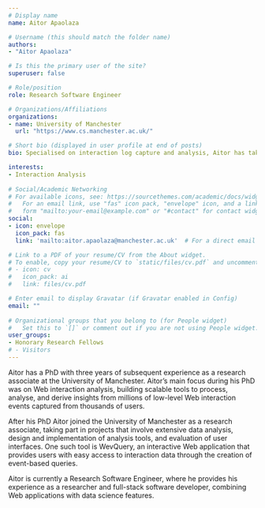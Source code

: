 ```yaml
---
# Display name
name: Aitor Apaolaza

# Username (this should match the folder name)
authors:
- "Aitor Apaolaza"

# Is this the primary user of the site?
superuser: false

# Role/position
role: Research Software Engineer

# Organizations/Affiliations
organizations:
- name: University of Manchester
  url: "https://www.cs.manchester.ac.uk/"

# Short bio (displayed in user profile at end of posts)
bio: Specialised on interaction log capture and analysis, Aitor has taken part in multiple projects involving lab study design, data analysis, and development of Web applications.

interests:
- Interaction Analysis
  
# Social/Academic Networking
# For available icons, see: https://sourcethemes.com/academic/docs/widgets/#icons
#   For an email link, use "fas" icon pack, "envelope" icon, and a link in the
#   form "mailto:your-email@example.com" or "#contact" for contact widget.
social:
- icon: envelope
  icon_pack: fas
  link: 'mailto:aitor.apaolaza@manchester.ac.uk'  # For a direct email link, use "mailto:test@example.org".

# Link to a PDF of your resume/CV from the About widget.
# To enable, copy your resume/CV to `static/files/cv.pdf` and uncomment the lines below.  
# - icon: cv
#   icon_pack: ai
#   link: files/cv.pdf

# Enter email to display Gravatar (if Gravatar enabled in Config)
email: ""
  
# Organizational groups that you belong to (for People widget)
#   Set this to `[]` or comment out if you are not using People widget.  
user_groups:
- Honorary Research Fellows
# - Visitors
---
```


Aitor has a PhD with three years of subsequent experience as a research associate at the University of Manchester. Aitor’s main focus during his PhD was on Web interaction analysis, building scalable tools to process, analyse, and derive insights from millions of low-level Web interaction events captured from thousands of users.

After his PhD Aitor joined the University of Manchester as a research associate, taking part in projects that involve extensive data analysis, design and implementation of analysis tools, and evaluation of user interfaces. One such tool is WevQuery, an interactive Web application that provides users with easy access to interaction data through the creation of event-based queries.

Aitor is currently a Research Software Engineer, where he provides his experience as a researcher and full-stack software developer, combining Web applications with data science features.